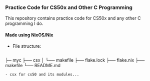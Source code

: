 ### Practice Code for CS50x and Other C Programming

This repository contains practice code for CS50x and any other C programming I do.

#### Made using NixOS/Nix

- File structure:
  ```
 ├─ myc
 ├── csx
 │ └── makefile
 ├── flake.lock
 ├── flake.nix
 ├── makefile
 └── README.md
  ```
 - csx for cs50 and its modules...

